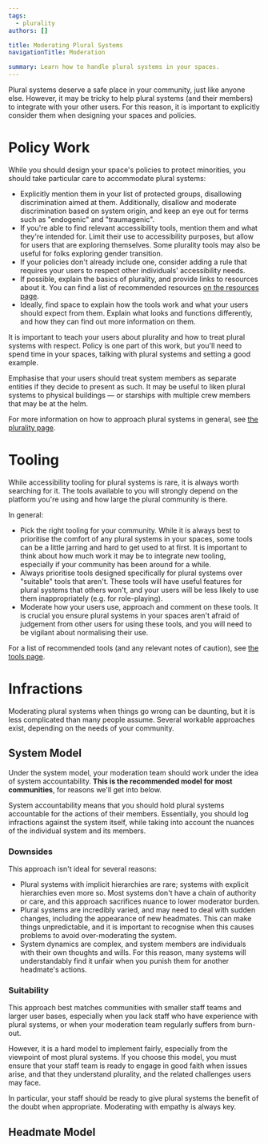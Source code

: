 ```yaml
---
tags:
  - plurality
authors: []

title: Moderating Plural Systems
navigationTitle: Moderation

summary: Learn how to handle plural systems in your spaces.
---
```


Plural systems deserve a safe place in your community, just like anyone else.
However, it may be tricky to help plural systems (and their members) to integrate with your other users.
For this reason, it is important to explicitly consider them when designing your spaces and policies.

<!--more-->

# Policy Work

While you should design your space's policies to protect minorities, you should take particular care to accommodate
plural systems:

- Explicitly mention them in your list of protected groups, disallowing discrimination aimed at them.
  Additionally, disallow and moderate discrimination based on system origin, and keep an eye out for terms such as
  "endogenic" and "traumagenic".
- If you're able to find relevant accessibility tools, mention them and what they're intended for.
  Limit their use to accessibility purposes, but allow for users that are exploring themselves.
  Some plurality tools may also be useful for folks exploring gender transition.
- If your policies don't already include one, consider adding a rule that requires your users to respect other
  individuals' accessibility needs.
- If possible, explain the basics of plurality, and provide links to resources about it.
  You can find a list of recommended resources [on the resources page](/a/plurality/resources).
- Ideally, find space to explain how the tools work and what your users should expect from them.
  Explain what looks and functions differently, and how they can find out more information on them.

It is important to teach your users about plurality and how to treat plural systems with respect.
Policy is one part of this work, but you'll need to spend time in your spaces, talking with plural systems and setting
a good example.

Emphasise that your users should treat system members as separate entities if they decide to present as such.
It may be useful to liken plural systems to physical buildings — or starships with multiple crew members that may be at
the helm.

For more information on how to approach plural systems in general, see [the plurality page](/a/plurality).

# Tooling

While accessibility tooling for plural systems is rare, it is always worth searching for it.
The tools available to you will strongly depend on the platform you're using and how large the plural community is
there.

In general:

- Pick the right tooling for your community.
  While it is always best to prioritise the comfort of any plural systems in your spaces, some tools can be a little
  jarring and hard to get used to at first.
  It is important to think about how much work it may be to integrate new tooling, especially if your community has
  been around for a while.
- Always prioritise tools designed specifically for plural systems over "suitable" tools that aren't.
  These tools will have useful features for plural systems that others won't, and your users will be less likely to use
  them inappropriately (e.g. for role-playing).
- Moderate how your users use, approach and comment on these tools.
  It is crucial you ensure plural systems in your spaces aren't afraid of judgement from other users for using these
  tools, and you will need to be vigilant about normalising their use.

For a list of recommended tools (and any relevant notes of caution), see [the tools page](/a/plurality/tools).

# Infractions

Moderating plural systems when things go wrong can be daunting, but it is less complicated than many people assume.
Several workable approaches exist, depending on the needs of your community.

## System Model

Under the system model, your moderation team should work under the idea of system accountability.
**This is the recommended model for most communities**, for reasons we'll get into below.

System accountability means that you should hold plural systems accountable for the actions of their members.
Essentially, you should log infractions against the system itself, while taking into account the nuances of the
individual system and its members.

### Downsides

This approach isn't ideal for several reasons:

- Plural systems with implicit hierarchies are rare; systems with explicit hierarchies even more so.
  Most systems don't have a chain of authority or care, and this approach sacrifices nuance to lower moderator burden.
- Plural systems are incredibly varied, and may need to deal with sudden changes, including the appearance of new
  headmates.
  This can make things unpredictable, and it is important to recognise when this causes problems to avoid
  over-moderating the system.
- System dynamics are complex, and system members are individuals with their own thoughts and wills.
  For this reason, many systems will understandably find it unfair when you punish them for another headmate's actions.

### Suitability

This approach best matches communities with smaller staff teams and larger user bases, especially when you lack staff
who have experience with plural systems, or when your moderation team regularly suffers from burn-out.

However, it is a hard model to implement fairly, especially from the viewpoint of most plural systems.
If you choose this model, you must ensure that your staff team is ready to engage in good faith when issues arise,
and that they understand plurality, and the related challenges users may face.

In particular, your staff should be ready to give plural systems the benefit of the doubt when appropriate.
Moderating with empathy is always key.

## Headmate Model
